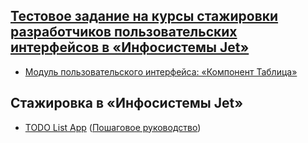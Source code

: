 ## [Тестовое задание на курсы стажировки разработчиков пользовательских интерфейсов в «Инфосистемы Jet»](https://github.com/anpt-jet/jet-trainess)

* [Модуль пользовательского интерфейса: «Компонент Таблица»](https://github.com/annaign/Test-projects/tree/master/jet-trainess)

## Стажировка в «Инфосистемы Jet»

* [TODO List App](https://github.com/annaign/Test-projects/tree/master/TODOList) ([Пошаговое руководство](https://github.com/alishermuhamed/first-jet-lesson))